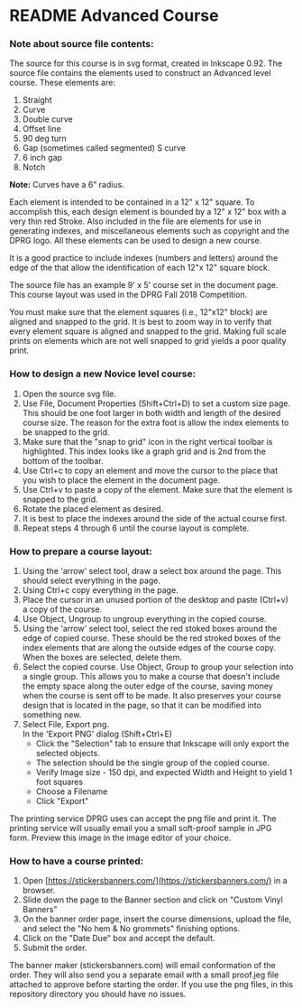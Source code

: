 # README Advanced Course

### Note about source file contents:
The source for this course is in svg format, created in Inkscape 0.92. The source file contains the elements used to construct an Advanced level course. These elements are:  

1. Straight 
2. Curve 
3. Double curve
4. Offset line
5. 90 deg turn
6. Gap (sometimes called segmented) S curve
7. 6 inch gap
8. Notch

**Note:** Curves have a 6" radius.

Each element is intended to be contained in a 12" x 12" square. To accomplish this, each design element is bounded by a 12" x 12" box with a very thin red Stroke. Also included in the file are elements for use in generating indexes, and miscellaneous elements such as copyright and the DPRG logo. All these elements can be used to design a new course. 

It is a good practice to include indexes (numbers and letters) around the edge of the that allow the identification of each 12"x 12" square block. 

The source file has an example 9' x 5' course set in the document page. This course layout was used in the DPRG Fall 2018 Competition.  

You must make sure that the element squares (i.e., 12"x12" block) are aligned and snapped to the grid. It is best to zoom way in to verify that every element square is aligned and snapped to the grid. Making full scale prints on elements which are not well snapped to grid yields a poor quality print.

### How to design a new Novice level course:
1. Open the source svg file.
2. Use File, Document Properties (Shift+Ctrl+D) to set a custom size page. This should be one foot larger in both width and length of the desired course size. The reason for the extra foot is allow the index elements to be snapped to the grid.
3. Make sure that the "snap to grid" icon in the right vertical toolbar is highlighted. This index looks like a graph grid and is 2nd from the bottom of the toolbar.
4. Use Ctrl+c to copy an element and move the cursor to the place that you wish to place the element in the document page.
5. Use Ctrl+v to paste a copy of the element. Make sure that the element is snapped to the grid.
6. Rotate the placed element as desired.
7. It is best to place the indexes around the side of the actual course first.
8. Repeat steps 4 through 6 until the course layout is complete.



### How to prepare a course layout:
1. Using the 'arrow' select tool, draw a select box around the page. This should select everything in the page. 
2. Using Ctrl+c copy everything in the page. 
3. Place the cursor in an unused portion of the desktop and paste (Ctrl+v) a copy of the course.
4. Use Object, Ungroup to ungroup everything in the copied course.
5. Using the 'arrow' select tool, select the red stoked boxes around the edge of copied course. These should be the red stroked boxes of the index elements that are along the outside edges of the course copy. When the boxes are selected, delete them.
6. Select the copied course. Use Object, Group to group your selection into a single group. This allows you to make a course that doesn't include the empty space along the outer edge of the course, saving money when the course is sent off to be made. It also preserves your course design that is located in the page, so that it can be modified into something new.
7. Select File, Export png.   
   In the 'Export PNG' dialog (Shift+Ctrl+E)
	- Click the "Selection" tab to ensure that Inkscape will only export the selected objects.  
	- The selection should be the single group of the copied course.
	- Verify Image size - 150 dpi, and expected Width and Height to yield 1 foot squares
	- Choose a Filename
	- Click "Export"

The printing service DPRG uses can accept the png file and print it. The printing service will usually email you a small soft-proof sample in JPG form. Preview this image in the image editor of your choice.

### How to have a course printed:
1. Open [https://stickersbanners.com/](https://stickersbanners.com/) in a browser. 
2. Slide down the page to the Banner section and click on "Custom Vinyl Banners"
3. On the banner order page, insert the course dimensions, upload the file, and select the "No hem  & No grommets" finishing options.
4. Click on the "Date Due" box and accept the default.
5. Submit the order.

The banner maker (stickersbanners.com) will email conformation of the order. They will also send you a separate email with a small proof.jeg file attached to approve before starting the order. If you use the png files, in this repository directory you should have no issues. 
